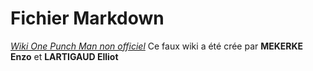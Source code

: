 # Fichier Markdown
*[Wiki One Punch Man non officiel](https://wiki-opm.fandom.com/fr/wiki/Wiki_wiki_opm)*
Ce faux wiki a été crée par **MEKERKE Enzo** et **LARTIGAUD Elliot**

